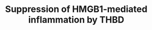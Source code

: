 ---
annotations:
- id: PW:0000003
  parent: signaling pathway
  type: Pathway Ontology
  value: signaling pathway
authors:
- Laurent
- Eweitz
- Egonw
citedin: ''
communities: []
description: THBD inhibition of HMGB1 mediated pro-inflammatory pathway via proteolytic
  cleavage of HMGB1.
last-edited: 2024-03-16
ndex: 0fb4069f-8b6b-11eb-9e72-0ac135e8bacf
organisms:
- Homo sapiens
redirect_from:
- /index.php/Pathway:WP4479
- /instance/WP4479
- /instance/WP4479_r129206
revision: r129206
schema-jsonld:
- '@context': https://schema.org/
  '@id': https://wikipathways.github.io/pathways/WP4479.html
  '@type': Dataset
  creator:
    '@type': Organization
    name: WikiPathways
  description: THBD inhibition of HMGB1 mediated pro-inflammatory pathway via proteolytic
    cleavage of HMGB1.
  keywords:
  - HMGB1
  - IkBA
  - IkKA
  - IkKB
  - IkKG
  - NFKB1
  - RAGE
  - RELA
  - THBD
  license: CC0
  name: Suppression of HMGB1-mediated inflammation by THBD
seo: CreativeWork
title: Suppression of HMGB1-mediated inflammation by THBD
wpid: WP4479
---
